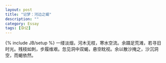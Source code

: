 ```yaml
---
layout: post
title: "记梦：河边之蝎"
description: ""
category: Essay
tags: [杂记]
---
```

{% include JB/setup %}
一缕淡烟，河木无枝，寒水空流。余蹑足荒滩，若寻旧时光。残枝如刺，步履维艰。忽见洞中双蝎，悬空眈视。余以散沙掩之，沙沉洞空，而蝎依然。